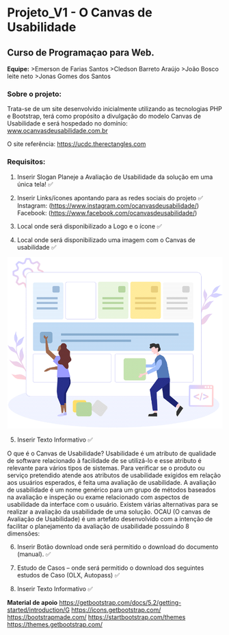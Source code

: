 # Projeto_V1 - O Canvas de Usabilidade

## Curso de Programaçao para Web.

**Equipe:** 
        >Emerson de Farias Santos
        >Cledson Barreto Araújo
        >João Bosco leite neto
        >Jonas Gomes dos Santos

### **Sobre o projeto:**

Trata-se de um site desenvolvido inicialmente utilizando as tecnologias PHP e Bootstrap, terá como propósito a divulgação do modelo Canvas de Usabilidade e será hospedado no domínio: www.ocanvasdeusabilidade.com.br

O site referência: https://ucdc.therectangles.com

### **Requisitos:**

1. Inserir Slogan Planeje a Avaliação de Usabilidade da solução em uma única tela! ✅

2. Inserir Links/ícones apontando para as redes sociais do projeto ✅
Instagram: (https://www.instagram.com/ocanvasdeusabilidade/)
Facebook: (https://www.facebook.com/ocanvasdeusabilidade/)

3. Local onde será disponibilizado a Logo e o ícone ✅

4. Local onde será disponibilizado uma imagem com o Canvas de usabilidade  ✅

![Imagem cavas de Usabilidade!](/ocau_V1/assets/img/canvas.PNG)

5. Inserir Texto Informativo ✅

O que é o Canvas de Usabilidade?
Usabilidade é um atributo de qualidade de software relacionado à facilidade de se utilizá-lo e esse atributo é relevante para vários tipos de sistemas. Para verificar se o produto ou serviço pretendido atende aos atributos de usabilidade exigidos em relação aos usuários esperados, é feita uma avaliação de usabilidade. A avaliação de usabilidade é um nome genérico para um grupo de métodos baseados na avaliação e inspeção ou exame relacionado com aspectos de usabilidade da interface com o usuário. Existem várias alternativas para se realizar a avaliação da usabilidade de uma solução. OCAU (O canvas de Avaliação de Usabilidade) é um artefato desenvolvido com a intenção de facilitar o planejamento da avaliação de usabilidade possuindo 8 dimensões:

6. Inserir Botão download onde será permitido o download do documento (manual). ✅

7. Estudo de Casos – onde será permitido o download dos seguintes estudos de Caso (OLX, Autopass)  ✅

8. Inserir Texto Informativo ✅

**Material de apoio**
https://getbootstrap.com/docs/5.2/getting-started/introduction/G
https://icons.getbootstrap.com/
https://bootstrapmade.com/
https://startbootstrap.com/themes
https://themes.getbootstrap.com/